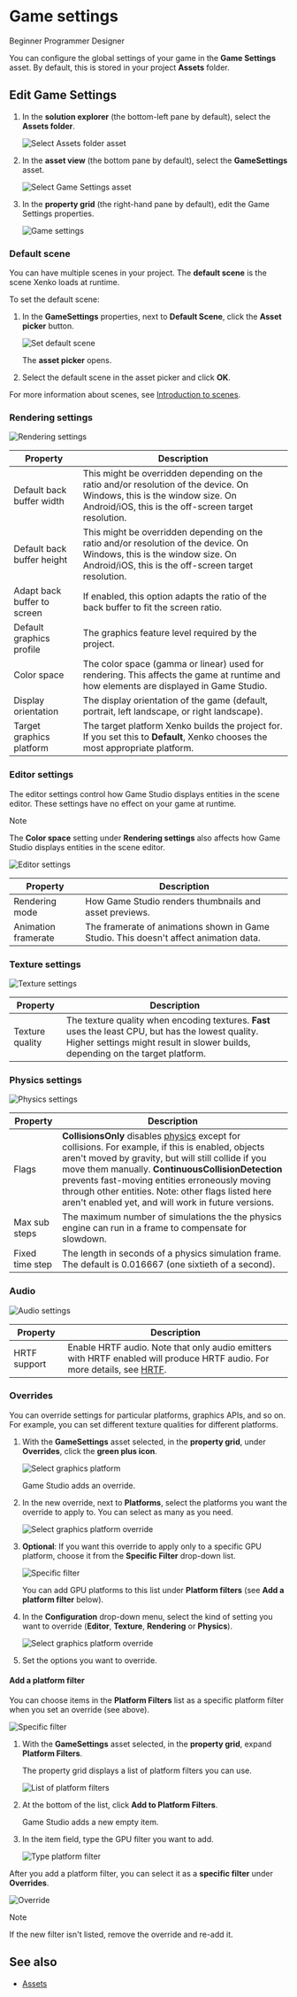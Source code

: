 # Game settings

<span class="label label-doc-level">Beginner</span>
<span class="label label-doc-audience">Programmer</span>
<span class="label label-doc-audience">Designer</span>

You can configure the global settings of your game in the **Game Settings** asset. By default, this is stored in your project **Assets** folder.

## Edit Game Settings

1. In the **solution explorer** (the bottom-left pane by default), select the **Assets folder**.

    ![Select Assets folder asset](media/select-asset-folder.png)

2. In the **asset view** (the bottom pane by default), select the **GameSettings** asset.

    ![Select Game Settings asset](media/select-game-settings-asset.png)

3. In the **property grid** (the right-hand pane by default), edit the Game Settings properties.

   ![Game settings](media/game-settings.png)

### Default scene

You can have multiple scenes in your project. The **default scene** is the scene Xenko loads at runtime.

To set the default scene:

1. In the **GameSettings** properties, next to **Default Scene**, click the **Asset picker** button.
    
    ![Set default scene](media/game-settings-default-scene.png)

    The **asset picker** opens.

2. Select the default scene in the asset picker and click **OK**.

For more information about scenes, see [Introduction to scenes](../game-studio/scenes.md).

### Rendering settings

![Rendering settings](media/rendering-settings.png)

| Property                    | Description  
|-----------------------------|----------------
| Default back buffer width   | This might be overridden depending on the ratio and/or resolution of the device. On Windows, this is the window size. On Android/iOS, this is the off-screen target resolution. 
| Default back buffer height  | This might be overridden depending on the ratio and/or resolution of the device. On Windows, this is the window size. On Android/iOS, this is the off-screen target resolution. 
| Adapt back buffer to screen | If enabled, this option adapts the ratio of the back buffer to fit the screen ratio.                                                                       
| Default graphics profile    | The graphics feature level required by the project.                                                                                                        
| Color space                 | The color space (gamma or linear) used for rendering. This affects the game at runtime and how elements are displayed in Game Studio.                      
| Display orientation         | The display orientation of the game (default, portrait, left landscape, or right landscape).                                                               
| Target graphics platform    | The target platform Xenko builds the project for. If you set this to **Default**, Xenko chooses the most appropriate platform.                                                                                                   |
### Editor settings

The editor settings control how Game Studio displays entities in the scene editor. These settings have no effect on your game at runtime.

>[!Note]
>The **Color space** setting under **Rendering settings** also affects how Game Studio displays entities in the scene editor.

![Editor settings](media/editor-settings.png)

| Property            | Description    
|---------------------|--------------
| Rendering mode      | How Game Studio renders thumbnails and asset previews. 
| Animation framerate | The framerate of animations shown in Game Studio. This doesn't affect animation data. 

### Texture settings

![Texture settings](media/texture-settings.png)

| Property        | Description  
|-----------------|--------------
| Texture quality | The texture quality when encoding textures. **Fast** uses the least CPU, but has the lowest quality. Higher settings might result in slower builds, depending on the target platform. 

### Physics settings

![Physics settings](media/physics-settings.png)

| Property        | Description         
|-----------------|----------------
| Flags           | **CollisionsOnly** disables [physics](../physics/index.md) except for collisions. For example, if this is enabled, objects aren't moved by gravity, but will still collide if you move them manually. **ContinuousCollisionDetection** prevents fast-moving entities erroneously moving through other entities. Note: other flags listed here aren't enabled yet, and will work in future versions. 
| Max sub steps   | The maximum number of simulations the the physics engine can run in a frame to compensate for slowdown.                                                                
| Fixed time step | The length in seconds of a physics simulation frame. The default is 0.016667 (one sixtieth of a second). 
### Audio

![Audio settings](media/audio-settings.png)

| Property     | Description  
|--------------|--------------
| HRTF support | Enable HRTF audio. Note that only audio emitters with HRTF enabled will produce HRTF audio. For more details, see [HRTF](../audio/hrtf.md).

### Overrides

You can override settings for particular platforms, graphics APIs, and so on. For example, you can set different texture qualities for different platforms.

1. With the **GameSettings** asset selected, in the **property grid**, under **Overrides**, click the **green plus icon**.

    ![Select graphics platform](../platforms/media/add-override.png)

    Game Studio adds an override.

2. In the new override, next to **Platforms**, select the platforms you want the override to apply to. You can select as many as you need.

    ![Select graphics platform override](../platforms/media/select-override-platform.png)

3. **Optional**: If you want this override to apply only to a specific GPU platform, choose it from the **Specific Filter** drop-down list.

    ![Specific filter](media/specific-filter.png)

    You can add GPU platforms to this list under **Platform filters** (see **Add a platform filter** below).

4. In the **Configuration** drop-down menu, select the kind of setting you want to override (**Editor**, **Texture**, **Rendering** or **Physics**).

    ![Select graphics platform override](../platforms/media/select-override-configuration.png)

5. Set the options you want to override.

#### Add a platform filter

You can choose items in the **Platform Filters** list as a specific platform filter when you set an override (see above).

![Specific filter](media/specific-filter.png)

1. With the **GameSettings** asset selected, in the **property grid**, expand **Platform Filters**.

    The property grid displays a list of platform filters you can use.

    ![List of platform filters](media/list-of-platform-filters.png)

2. At the bottom of the list, click **Add to Platform Filters**.

    Game Studio adds a new empty item.

3. In the item field, type the GPU filter you want to add.

    ![Type platform filter](media/add-platform-filter-name.png)

After you add a platform filter, you can select it as a **specific filter** under **Overrides**.

![Override](media/new-GPU-in-override-list.png)

>[!Note]
>If the new filter isn't listed, remove the override and re-add it.

## See also

* [Assets](../game-studio/assets.md)